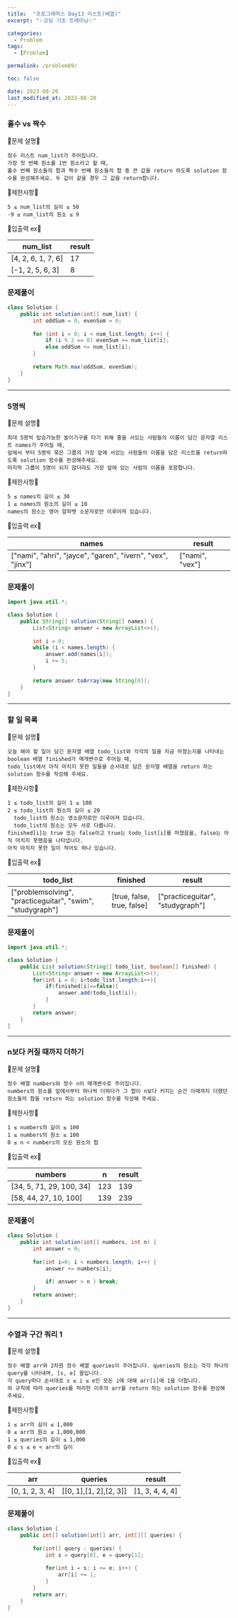 ```yaml
---
title:  "프로그래머스 Day13 리스트(배열)"
excerpt: "✨코딩 기초 트레이닝✨"

categories:
  - Problem
tags:
  - [Problem]

permalink: /problem89/

toc: false

date: 2023-08-20
last_modified_at: 2023-08-20
---
```


### 홀수 vs 짝수

💫문제 설명💫

```
정수 리스트 num_list가 주어집니다.
가장 첫 번째 원소를 1번 원소라고 할 때,
홀수 번째 원소들의 합과 짝수 번째 원소들의 합 중 큰 값을 return 하도록 solution 함수를 완성해주세요. 두 값이 같을 경우 그 값을 return합니다.
```

💫제한사항💫

```
5 ≤ num_list의 길이 ≤ 50
-9 ≤ num_list의 원소 ≤ 9
```

💫입출력 ex💫

|num_list|result|
|---|---|
|[4, 2, 6, 1, 7, 6]|17|
|[-1, 2, 5, 6, 3]|8|

### 문제풀이

```java
class Solution {
    public int solution(int[] num_list) {
        int oddSum = 0, evenSum = 0;
        
        for (int i = 0; i < num_list.length; i++) {
            if (i % 2 == 0) evenSum += num_list[i];
            else oddSum += num_list[i];
        }
        
        return Math.max(oddSum, evenSum);
    }
}
```

<hr>

### 5명씩

💫문제 설명💫

```
최대 5명씩 탑승가능한 놀이기구를 타기 위해 줄을 서있는 사람들의 이름이 담긴 문자열 리스트 names가 주어질 때,
앞에서 부터 5명씩 묶은 그룹의 가장 앞에 서있는 사람들의 이름을 담은 리스트를 return하도록 solution 함수를 완성해주세요.
마지막 그룹이 5명이 되지 않더라도 가장 앞에 있는 사람의 이름을 포함합니다.
```

💫제한사항💫

```
5 ≤ names의 길이 ≤ 30
1 ≤ names의 원소의 길이 ≤ 10
names의 원소는 영어 알파벳 소문자로만 이루어져 있습니다.
```

💫입출력 ex💫

|names|result|
|---|---|
|["nami", "ahri", "jayce", "garen", "ivern", "vex", "jinx"]|["nami", "vex"]|

### 문제풀이

```java
import java.util.*;

class Solution {
    public String[] solution(String[] names) {
        List<String> answer = new ArrayList<>();
        
        int i = 0;
        while (i < names.length) {
            answer.add(names[i]);
            i += 5;
        }
        
        return answer.toArray(new String[0]);
    }
}
```

<hr>

### 할 일 목록

💫문제 설명💫

```
오늘 해야 할 일이 담긴 문자열 배열 todo_list와 각각의 일을 지금 마쳤는지를 나타내는 boolean 배열 finished가 매개변수로 주어질 때,
todo_list에서 아직 마치지 못한 일들을 순서대로 담은 문자열 배열을 return 하는 solution 함수를 작성해 주세요.
```

💫제한사항💫

```
1 ≤ todo_list의 길이 1 ≤ 100
2 ≤ todo_list의 원소의 길이 ≤ 20
  todo_list의 원소는 영소문자로만 이루어져 있습니다.
  todo_list의 원소는 모두 서로 다릅니다.
finished[i]는 true 또는 false이고 true는 todo_list[i]를 마쳤음을, false는 아직 마치지 못했음을 나타냅니다.
아직 마치지 못한 일이 적어도 하나 있습니다.
```

💫입출력 ex💫

|todo_list|finished|result|
|---|---|---|
|["problemsolving", "practiceguitar", "swim", "studygraph"]|[true, false, true, false]|["practiceguitar", "studygraph"]|

### 문제풀이

```java
import java.util.*;

class Solution {
    public List solution(String[] todo_list, boolean[] finished) {
        List<String> answer = new ArrayList<>();
        for(int i = 0; i<todo_list.length;i++){
            if(finished[i]==false){
                answer.add(todo_list[i]);
            }            
        }
        return answer;
    }
}
```

<hr>

### n보다 커질 때까지 더하기

💫문제 설명💫

```
정수 배열 numbers와 정수 n이 매개변수로 주어집니다.
numbers의 원소를 앞에서부터 하나씩 더하다가 그 합이 n보다 커지는 순간 이때까지 더했던 원소들의 합을 return 하는 solution 함수를 작성해 주세요.
```

💫제한사항💫

```
1 ≤ numbers의 길이 ≤ 100
1 ≤ numbers의 원소 ≤ 100
0 ≤ n < numbers의 모든 원소의 합
```

💫입출력 ex💫

|numbers|n|result|
|---|---|---|
|[34, 5, 71, 29, 100, 34]|123|139|
|[58, 44, 27, 10, 100]|139|239|

### 문제풀이

```java
class Solution {
    public int solution(int[] numbers, int n) {
        int answer = 0;
        
        for(int i=0; i < numbers.length; i++) {
            answer += numbers[i];
            
            if( answer > n ) break;
        }
        return answer;
    }
}
```

<hr>

### 수열과 구간 쿼리 1

💫문제 설명💫

```
정수 배열 arr와 2차원 정수 배열 queries이 주어집니다. queries의 원소는 각각 하나의 query를 나타내며, [s, e] 꼴입니다.
각 query마다 순서대로 s ≤ i ≤ e인 모든 i에 대해 arr[i]에 1을 더합니다.
위 규칙에 따라 queries를 처리한 이후의 arr를 return 하는 solution 함수를 완성해 주세요.
```

💫제한사항💫

```
1 ≤ arr의 길이 ≤ 1,000
0 ≤ arr의 원소 ≤ 1,000,000
1 ≤ queries의 길이 ≤ 1,000
0 ≤ s ≤ e < arr의 길이
```

💫입출력 ex💫

|arr|queries|result|
|---|---|---|
|[0, 1, 2, 3, 4]|[[0, 1],[1, 2],[2, 3]]|[1, 3, 4, 4, 4]|

### 문제풀이

```java
class Solution {
    public int[] solution(int[] arr, int[][] queries) {
        
        for(int[] query : queries) {
            int s = query[0], e = query[1];
            
            for(int i = s; i <= e; i++) {
                arr[i] += 1;
            }
        }
        return arr;
    }
}
```
